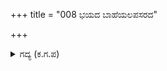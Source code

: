 +++
title = "008 ಭಯದ ಬಾಹೆಯಲಪಸರದ"

+++

<details><summary>ಗದ್ಯ (ಕ.ಗ.ಪ) </summary>

8. 'ಹೆದರಿಕೆ, ಅಪಸ್ವರ, ದುಮ್ಮಾನ, ಲಯ, ವೈರಾಗ್ಯ, ಸಂಕಟ, ನಡುಕ, ಕಂಬನಿ, ಮಾನಸಿಕ ಅಸ್ಥಿರತೆಗಳೊಂದಿಗೆ ಅಪಜಯದ ಅಧಿದೇವತೆಯಿದೆ, ಅದನ್ನು ನೋಡು' ಎಂದನು.
</details>
